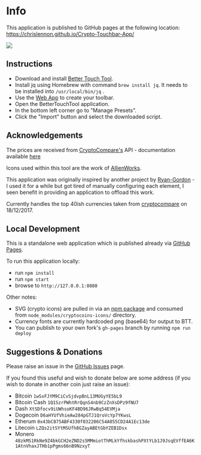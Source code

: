 # Info
This application is published to GitHub pages at the following location: https://chrislennon.github.io/Crypto-Touchbar-App/

![](https://i.imgur.com/T9kSoMT.png)

## Instructions
- Download and install [Better Touch Tool](https://www.boastr.net/).
- Install jq using Homebrew with command `brew install jq`. It needs to be installed into `/usr/local/bin/jq` .
- Use the [Web App](https://chrislennon.github.io/Crypto-Touchbar-App/) to create your toolbar.
- Open the BetterTouchTool application.
- In the bottom left corner go to "Manage Presets".
- Click the "Import" button and select the downloaded script.

## Acknowledgements
The prices are received from [CryptoCompare's](https://www.cryptocompare.com/) API - documentation available [here](https://www.cryptocompare.com/api/#)

Icons used within this tool are the work of [AllienWorks](https://github.com/allienworks/cryptocoins).

This application was originally inspired by another project by [Ryan-Gordon](https://github.com/Ryan-Gordon/Crypto-Touchbar) - I used it for a while but got tired of manually configuring each element, I seen benefit in providing an application to offload this work.

Currently handles the top 40ish currencies taken from [cryptocompare](https://www.cryptocompare.com/coins/#/usd) on 18/12/2017.

## Local Development

This is a standalone web application which is published already via [GitHub Pages](https://chrislennon.github.io/Crypto-Touchbar-App/).

To run this application locally:

- run `npm install`
- run `npm start`
- browse to `http://127.0.0.1:8080`

Other notes:

- SVG (crypto icons) are pulled in via an [npm package](https://www.npmjs.com/package/cryptocoins-icons) and consumed from `node_modules/cryptocoins-icons/` directory.
- Currency fonts are currently hardcoded png (base64) for output to BTT.
- You can publish to your own fork's `gh-pages` branch by running `npm run deploy`

## Suggestions & Donations

Please raise an issue in the [GitHub Issues](https://github.com/chrislennon/Crypto-Touchbar-App/issues) page.

If you found this useful and wish to donate below are some address (if you wish to donate in another coin just raise an issue):

- Bitcoin
`1wSxFJYM9CiCvSjdvpBnL13MUGyYE5bL9`
- Bitcoin Cash
`1Q1SzrPWhtRrQqnS4nb9CzZnXsDPz9fNU7`
- Dash
`XtSDfocv9iUWhsoKF4BD96JRwBq54EVMja`
- Dogecoin
`D6aHYUfVhieAw284pGTJ1QroVcYp7YKwsL`
- Etherum
`0x43bC875ABF4330f032206C54A055CD24A1Ec13de`
- Litecoin
`LZQs2itSYtMSUfh8GZayABEtGbYZEB1Dsx`
- Monero
`48zkMS1RkNe9Z4bkGCH2eZND2s5MMmiotThMLkYfhskbashPXtYLb1J9JsqEVffEA6K1AtnVhaxJTHb1pPgms66nB9NzxyT`
